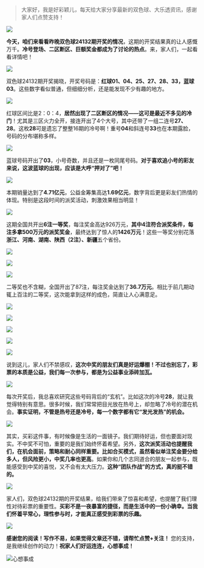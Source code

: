 > 大家好，我是好彩颖儿，每天给大家分享最新的双色球、大乐透资讯，感谢家人们点赞支持！


![](https://cdn.jsdelivr.net/gh/wangwenjie1314/PicCDN/2024-11-18/1731885761347-image.png)


**今天，咱们来看看昨晚双色球24132期开奖的情况**，这期的开奖结果真的让人感慨万千。**冷号登场、二区断区、巨额奖金都成为了讨论的热点**。来，家人们，一起看看详情吧！


![](https://cdn.jsdelivr.net/gh/wangwenjie1314/PicCDN/2024-11-18/1731885416816-image.png)




双色球24132期开奖揭晓，开奖号码是：**红球01、04、25、27、28、33，蓝球03**。这些数字看似普通，但细细分析，还是能发现不少有趣的地方。


![](https://cdn.jsdelivr.net/gh/wangwenjie1314/PicCDN/2024-11-18/1731885492125-image.png)


红球区间比是2：0：4，**居然出现了二区断区的情况——这可是最近不多见的冷门**！尤其是三区火力全开，接连开出了4个大号，其中还带了一组二连号**27、28**。这枚**28**可是遗忘了整整16期的冷号啊！重号**04**和斜连号**33**也在本期露脸，号码的分布堪称多样。

![](https://cdn.jsdelivr.net/gh/wangwenjie1314/PicCDN/2024-11-18/1731885509966-image.png)


蓝球号码开出了**03**，小号奇数，并且还是一枚同尾号码。**对于喜欢追小号的彩友来说，这波蓝球的出现，应该是大呼“押对了”吧！**

![](https://cdn.jsdelivr.net/gh/wangwenjie1314/PicCDN/2024-11-18/1731885577773-image.png)


本期销量达到了**4.71亿元**，公益金筹集高达**1.69亿元**，数字背后更是彩友们热情的体现。特别是这段时间的派奖活动，刺激效果相当明显！


![](https://cdn.jsdelivr.net/gh/wangwenjie1314/PicCDN/2024-11-18/1731885909282-image.png)


这期全国共开出**6注一等奖**，每注奖金高达926万元，**其中4注符合派奖条件，每注多拿500万元的派奖奖金**，最终达到了惊人的**1426万元**！这些一等奖分别花落**浙江、河南、湖南、陕西（2注）、新疆**五个省份。

![](https://cdn.jsdelivr.net/gh/wangwenjie1314/PicCDN/2024-11-18/1731885428482-image.png)

![](https://cdn.jsdelivr.net/gh/wangwenjie1314/PicCDN/2024-11-18/1731885436111-image.png)

![](https://cdn.jsdelivr.net/gh/wangwenjie1314/PicCDN/2024-11-18/1731885441984-image.png)

二等奖也不含糊，全国开出了87注，每注奖金达到了**36.7万元**。相比于前几期动辄上百注的二等奖，这次能拿到这样的成色，简直让人心满意足。


![](https://cdn.jsdelivr.net/gh/wangwenjie1314/PicCDN/2024-11-18/1731885448032-image.png)


![](https://cdn.jsdelivr.net/gh/wangwenjie1314/PicCDN/2024-11-18/1731885454433-image.png)

![](https://cdn.jsdelivr.net/gh/wangwenjie1314/PicCDN/2024-11-18/1731885462560-image.png)


![](https://cdn.jsdelivr.net/gh/wangwenjie1314/PicCDN/2024-11-18/1731885474205-image.png)

![](https://cdn.jsdelivr.net/gh/wangwenjie1314/PicCDN/2024-11-18/1731885482173-image.png)

说到这儿，家人们不禁感叹，**这次中奖的朋友们真是好运爆棚！不过也别忘了，彩票的本质是公益，我们每一次参与，都是为公益事业添砖加瓦。**


![](https://cdn.jsdelivr.net/gh/wangwenjie1314/PicCDN/2024-11-18/1731885951622-image.png)


每次开奖后，我总喜欢研究这些号码背后的“玄机”。比如这次的冷号**28**，就让我觉得特别有意思。很多时候，我们常常把目光放在热号上，却忽略了冷号的潜在机会。**事实证明，不管是热号还是冷号，每一个数字都有它“发光发热”的机会。**


![](https://cdn.jsdelivr.net/gh/wangwenjie1314/PicCDN/2024-11-18/1731885991598-image.png)


其实，买彩这件事，有时候像是生活的一面镜子。我们期待好运，但也要面对现实。不中奖不可怕，重要的是我们始终怀着希望。另外，**这次派奖活动也提醒我们，在机会面前，策略和耐心同样重要。比如合买模式，虽然看似单注奖金要分给多人，但风险更小，中奖几率也更高**。如果你和几个志同道合的朋友一起参与，既能感受到中奖的喜悦，又不会有太大压力。**这种“团队作战”的方式，真的挺不错的。**


![](https://cdn.jsdelivr.net/gh/wangwenjie1314/PicCDN/2024-11-18/1731886036864-image.png)


家人们，双色球24132期的开奖结果，给我们带来了惊喜和希望，也提醒了我们理性对待彩票的重要性。**买彩不是一夜暴富的捷径，而是生活中的一份小确幸。当我们怀着平常心，理性参与时，才能真正感受到彩票的乐趣。**


![](https://cdn.jsdelivr.net/gh/wangwenjie1314/PicCDN/2024-11-18/1731886080195-image.png)


**感谢您的阅读！写作不易，如果觉得文章还不错，请帮忙点赞+关注！** 您的支持，是我继续创作的动力！**祝家人们好运连连，心想事成！**


![心想事成](https://cdn.jsdelivr.net/gh/wangwenjie1314/PicCDN/2024-11-18/1731886106339-image.png)










